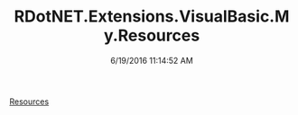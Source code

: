 ﻿---
title: RDotNET.Extensions.VisualBasic.My.Resources
date: 6/19/2016 11:14:52 AM
---

[Resources](T-RDotNET.Extensions.VisualBasic.My.Resources.Resources.html)
